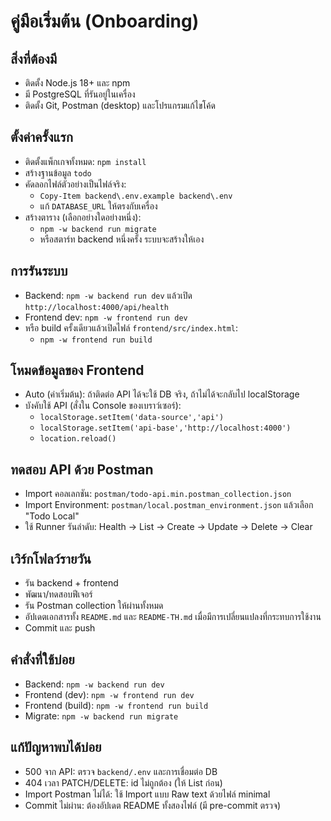 # คู่มือเริ่มต้น (Onboarding)

## สิ่งที่ต้องมี
- ติดตั้ง Node.js 18+ และ npm
- มี PostgreSQL ที่รันอยู่ในเครื่อง
- ติดตั้ง Git, Postman (desktop) และโปรแกรมแก้ไขโค้ด

## ตั้งค่าครั้งแรก
- ติดตั้งแพ็กเกจทั้งหมด: `npm install`
- สร้างฐานข้อมูล `todo`
- คัดลอกไฟล์ตัวอย่างเป็นไฟล์จริง:
  - `Copy-Item backend\.env.example backend\.env`
  - แก้ `DATABASE_URL` ให้ตรงกับเครื่อง
- สร้างตาราง (เลือกอย่างใดอย่างหนึ่ง):
  - `npm -w backend run migrate`
  - หรือสตาร์ท backend หนึ่งครั้ง ระบบจะสร้างให้เอง

## การรันระบบ
- Backend: `npm -w backend run dev` แล้วเปิด `http://localhost:4000/api/health`
- Frontend dev: `npm -w frontend run dev`
- หรือ build ครั้งเดียวแล้วเปิดไฟล์ `frontend/src/index.html`:
  - `npm -w frontend run build`

## โหมดข้อมูลของ Frontend
- Auto (ค่าเริ่มต้น): ถ้าติดต่อ API ได้จะใช้ DB จริง, ถ้าไม่ได้จะกลับไป localStorage
- บังคับใช้ API (สั่งใน Console ของเบราว์เซอร์):
  - `localStorage.setItem('data-source','api')`
  - `localStorage.setItem('api-base','http://localhost:4000')`
  - `location.reload()`

## ทดสอบ API ด้วย Postman
- Import คอลเลกชัน: `postman/todo-api.min.postman_collection.json`
- Import Environment: `postman/local.postman_environment.json` แล้วเลือก "Todo Local"
- ใช้ Runner รันลำดับ: Health → List → Create → Update → Delete → Clear

## เวิร์กโฟลว์รายวัน
- รัน backend + frontend
- พัฒนา/ทดสอบฟีเจอร์
- รัน Postman collection ให้ผ่านทั้งหมด
- อัปเดตเอกสารทั้ง `README.md` และ `README-TH.md` เมื่อมีการเปลี่ยนแปลงที่กระทบการใช้งาน
- Commit และ push

## คำสั่งที่ใช้บ่อย
- Backend: `npm -w backend run dev`
- Frontend (dev): `npm -w frontend run dev`
- Frontend (build): `npm -w frontend run build`
- Migrate: `npm -w backend run migrate`

## แก้ปัญหาพบได้บ่อย
- 500 จาก API: ตรวจ `backend/.env` และการเชื่อมต่อ DB
- 404 เวลา PATCH/DELETE: id ไม่ถูกต้อง (ให้ List ก่อน)
- Import Postman ไม่ได้: ใช้ Import แบบ Raw text ด้วยไฟล์ minimal
- Commit ไม่ผ่าน: ต้องอัปเดต README ทั้งสองไฟล์ (มี pre-commit ตรวจ)
